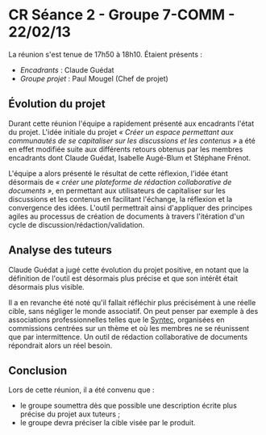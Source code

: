 # CR Séance 2 - Groupe 7-COMM - 22/02/13

La réunion s'est tenue de 17h50 à 18h10. Étaient présents :

- *Encadrants* : Claude Guédat
- *Groupe projet* : Paul Mougel (Chef de projet)

## Évolution du projet
Durant cette réunion l'équipe a rapidement présenté aux encadrants l'état du projet. L'idée initiale du projet *« Créer un espace permettant aux communautés de se capitaliser sur les discussions et les contenus »* a été en effet modifiée suite aux différents retours obtenus par les membres encadrants dont Claude Guédat, Isabelle Augé-Blum et Stéphane Frénot.

L'équipe a alors présenté le résultat de cette réflexion, l'idée étant désormais de *« créer une plateforme de rédaction collaborative de documents »*, en permettant aux utilisateurs de capitaliser sur les discussions et les contenus en facilitant l'échange, la réflexion et la convergence des idées. L'outil permettrait ainsi d'appliquer des principes agiles au processus de création de documents à travers l'itération d'un cycle de discussion/rédaction/validation.

## Analyse des tuteurs

Claude Guédat a jugé cette évolution du projet positive, en notant que la définition de l'outil est désormais plus précise et que son intérêt était désormais plus visible.

Il a en revanche été noté qu'il fallait réfléchir plus précisément à une réelle cible, sans négliger le monde associatif. On peut penser par exemple à des associations professionnelles telles que le [Syntec](http://www.syntec.fr/), organisées en commissions centrées sur un thème et où les membres ne se réunissent que par intermittence. Un outil de rédaction collaborative de documents répondrait alors un réel besoin.

##  Conclusion
Lors de cette réunion, il a été convenu que :

- le groupe soumettra dès que possible une description écrite plus précise du projet aux tuteurs ;
- le groupe devra préciser la cible visée par le produit.